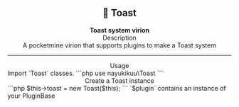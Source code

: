 <h2 align="center"><b>📢 Toast</b></h2>
<div align="center"><b>Toast system virion</b></div>
<div align="center">Description</div>
<div align="center">A pocketmine virion that supports plugins to make a Toast system</div>
<hr>
<div align="center">Usage</div>
Import `Toast` classes.
```php
use nayukikuu\Toast
```
<div align="center">Create a Toast instance</div>
```php
$this->toast = new Toast($this);
```
`$plugin` contains an instance of your PluginBase
